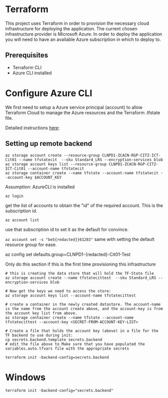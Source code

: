 # Terraform

This project uses Terraform in order to provision the necessary cloud infrastructure for deploying
the application. The current chosen infrastructure provider is Microsoft Azure. In order to deploy
the application you will need to have an available Azure subscription in which to deploy to.

## Prerequisites
* Terraform CLI
* Azure CLI installed

# Configure Azure CLI
We first need to setup a Azure service principal (account) to allow Terraform Cloud to manage the
Azure resources and the Terraform .tfstate file.

Detailed instructions
[here](https://www.terraform.io/docs/providers/azurerm/guides/service_principal_client_secret.html#configuring-the-service-principal-in-terraform):

## Setting up remote backend

```
az storage account create --resource-group CLNPD1-ZCACN-RGP-CITZ-ICT-Cit01 --name tfstatecit  --sku Standard_LRS --encryption-services blob
az storage account keys list --resource-group CLNPD1-ZCACN-RGP-CITZ-ICT-Cit01 --account-name tfstatecit
az storage container create --name tfstate --account-name tfstatecit --account-key $ACCOUNT_KEY
```

Assumption: AzureCLI is installed

```az login```

get the list of accounts to obtain the "id" of the required account.  This is the subscription id.

```az account list```

use that subscription id to set it as the default for convince.

```az account set -s "be5{redacted}}61283"```
same with setting the default resource group for ease.

az config set defaults.group=CLNPD1-{redacted}-Cit01-Test

Only do this section if this is the first time provisioning this infrastructure

```
# this is creating the data store that will hold the TF-State file
az storage account create --name tfstatecittest  --sku Standard_LRS --encryption-services blob

# Now get the keys we need to access the store:
az storage account keys list --account-name tfstatecittest

# create a container in the newly created datastore. The account-name is the name from the account create above, and the account-key is from the account key list from above.
az storage container create --name tfstate --account-name tfstatecittest --account-key <SECRET-FROM-ACCOUNT-KEY-LIST>

# Create a file that holds the account key (above) in a file for the TF backend to use during init:
cp secrets.backend.template secrets.backend
# edit the file above to Make sure that you have populated the variables.auto.tfvars file with the appropriate secrets

terraform init -backend-config=secrets.backend
```

# Windows
```terraform init -backend-config="secrets.backend"```
